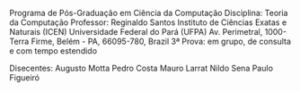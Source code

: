 Programa de Pós-Graduação em Ciência da Computação Disciplina: Teoria da Computação Professor: Reginaldo Santos
Instituto de Ciências Exatas e Naturais (ICEN) Universidade Federal do Pará (UFPA) Av. Perimetral, 1000- Terra Firme, Belém - PA, 66095-780, Brazil
3ª Prova: em grupo, de consulta e com tempo estendido

Disecentes:
  Augusto Motta
  Pedro Costa
  Mauro Larrat
  Nildo Sena
  Paulo Figueiró
